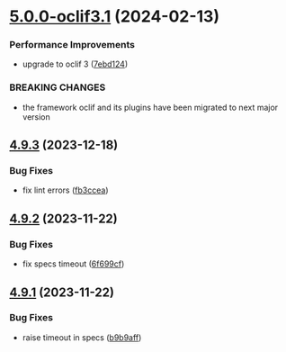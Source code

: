 # [5.0.0-oclif3.1](https://github.com/commercelayer/commercelayer-cli-plugin-orders/compare/v4.9.3...v5.0.0-oclif3.1) (2024-02-13)


### Performance Improvements

* upgrade to oclif 3 ([7ebd124](https://github.com/commercelayer/commercelayer-cli-plugin-orders/commit/7ebd1246cd303e4bd9ef51a915c56013d9f63510))


### BREAKING CHANGES

* the framework oclif and its plugins have been migrated to next major version

## [4.9.3](https://github.com/commercelayer/commercelayer-cli-plugin-orders/compare/v4.9.2...v4.9.3) (2023-12-18)


### Bug Fixes

* fix lint errors ([fb3ccea](https://github.com/commercelayer/commercelayer-cli-plugin-orders/commit/fb3cceac95cecc672cae1f4933501960e4e68677))

## [4.9.2](https://github.com/commercelayer/commercelayer-cli-plugin-orders/compare/v4.9.1...v4.9.2) (2023-11-22)


### Bug Fixes

* fix specs timeout ([6f699cf](https://github.com/commercelayer/commercelayer-cli-plugin-orders/commit/6f699cf8379322029723c6ca1a8264c493dd270b))

## [4.9.1](https://github.com/commercelayer/commercelayer-cli-plugin-orders/compare/v4.9.0...v4.9.1) (2023-11-22)


### Bug Fixes

* raise timeout in specs ([b9b9aff](https://github.com/commercelayer/commercelayer-cli-plugin-orders/commit/b9b9affed43e4d26c7bd9c9292d2e674974190e4))
